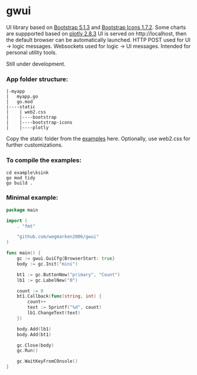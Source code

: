 # gwui
UI library based on [Bootstrap 5.1.3](https://getbootstrap.com/) and [Bootstrap Icons 1.7.2](https://icons.getbootstrap.com/).
Some charts are suppported based on [plotly 2.8.3](https://plotly.com/javascript/getting-started/)
UI is served on http://localhost, then the default browser can be automatically launched.
HTTP POST used for UI -> logic messages.
Websockets used for logic -> UI messages. 
Intended for personal utility tools.

Still  under development.
###
### App folder structure:
```
|-myapp
|   myapp.go
|   go.mod
|----static
|    | web2.css
|    |----bootstrap
|    |----bootstrap-icons
|    |----plotly
```
Copy the static folder from the [examples](./examples) here.
Optionally, use web2.css for further customizations.

### To compile the examples:
```
cd example\ksink
go mod tidy
go build .
```

### Minimal example:
```go
package main

import (
	. "fmt"

	"github.com/wegmarken2006/gwui"
)

func main() {
	gc := gwui.GuiCfg{BrowserStart: true}
	body := gc.Init("mini")

	bt1 := gc.ButtonNew("primary", "Count")
	lb1 := gc.LabelNew("0")

	count := 0
	bt1.Callback(func(string, int) {
		count++
		text := Sprintf("%d", count)
		lb1.ChangeText(text)
	})

	body.Add(lb1)
	body.Add(bt1)

	gc.Close(body)
	gc.Run()

	gc.WaitKeyFromCOnsole()
}
```
